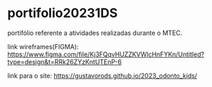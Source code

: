 # portifolio20231DS

portifólio referente a atividades realizadas durante o MTEC.

link wireframes(FIGMA): https://www.figma.com/file/Kj3FQqvHUZZKVWlcHnFYKn/Untitled?type=design&t=RRk26ZYzKntUTEnP-6

link para o site: https://gustavorods.github.io/2023_odonto_kids/

 
 
